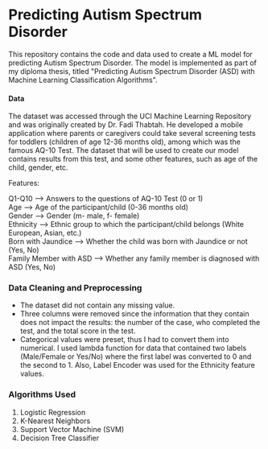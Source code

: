 # Predicting Autism Spectrum Disorder

This repository contains the code and data used to create a ML model for predicting Autism Spectrum Disorder. The model is implemented as part of my diploma thesis, titled "Predicting Autism Spectrum Disorder (ASD) with Machine Learning Classification Algorithms".

#### Data
The dataset was accessed through the UCI Machine Learning Repository and was originally created by Dr. Fadi Thabtah. He developed a mobile application where parents or caregivers could take several screening tests for toddlers (children of age 12-36 months old), among which was the famous AQ-10 Test. The dataset that will be used to create our model contains results from this test, and some other features, such as age of the child, gender, etc.

Features:

Q1-Q10                     -->  Answers to the questions of AQ-10 Test (0 or 1) <br />
Age                        -->  Age of the participant/child (0-36 months old) <br />
Gender                     -->  Gender (m- male, f- female) <br />
Ethnicity                  -->  Ethnic group to which the participant/child belongs (White European, Asian, etc.) <br />
Born with Jaundice         -->  Whether the child was born with Jaundice or not (Yes, No) <br />
Family Member with ASD     -->  Whether any family member is diagnosed with ASD (Yes, No) <br />


### Data Cleaning and Preprocessing
- The dataset did not contain any missing value.
- Three columns were removed since the information that they contain does not impact the results: the number of the case, who completed the test, and the total score in the test.
- Categorical values were preset, thus I had to convert them into numerical. I used lambda function for data that contained two labels (Male/Female or Yes/No) where the first label was converted to 0 and the second to 1. Also, Label Encoder was used for the Ethnicity feature values.

### Algorithms Used
1. Logistic Regression
2. K-Nearest Neighbors
3. Support Vector Machine (SVM)
4. Decision Tree Classifier
